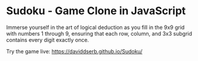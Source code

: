 # Sudoku - Game Clone in JavaScript

Immerse yourself in the art of logical deduction as you fill in the 9x9 grid with numbers 1 through 9, ensuring that each row, column, and 3x3 subgrid contains every digit exactly once.

Try the game live: https://daviddserb.github.io/Sudoku/
